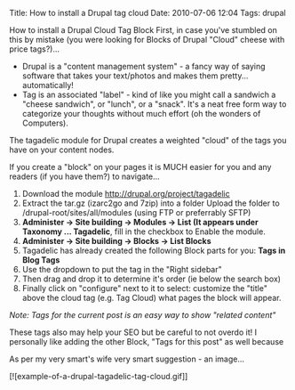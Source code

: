 Title: How to install a Drupal tag cloud
Date: 2010-07-06 12:04
Tags: drupal

How to install a Drupal Cloud Tag Block First, in case you've stumbled on this by mistake (you were looking for Blocks of Drupal "Cloud" cheese with price tags?)...

-   Drupal is a "content management system" - a fancy way of saying software that takes your text/photos and makes them pretty...     automatically!
-   Tag is an associated "label" - kind of like you might call a sandwich a "cheese sandwich", or "lunch", or a "snack". It's a neat free form way to categorize your thoughts without much effort (oh the wonders of Computers).

The tagadelic module for Drupal creates a weighted "cloud" of the tags you have on your content nodes. 

If you create a "block" on your pages it is MUCH easier for you and any readers (if you have them?) to navigate...

1. Download the module <http://drupal.org/project/tagadelic>
1. Extract the tar.gz (izarc2go and 7zip) into a folder Upload the folder to /drupal-root/sites/all/modules (using FTP or preferrably SFTP)
1. **Administer -> Site building -> Modules -> List (It appears under Taxonomy ... Tagadelic**, fill in the checkbox to Enable the module.
1. **Administer -> Site building -> Blocks -> List Blocks**
1. Tagadelic has already created the following Block parts for you: **Tags in Blog Tags**
1. Use the dropdown to put the tag in the "Right sidebar" 
1. Then drag and drop it to determine it's order (ie below the search box)
1. Finally click on "configure" next to it to select: customize the "title" above the cloud tag (e.g. Tag Cloud) what pages the block will appear.

*Note: Tags for the current post is an easy way to show "related content"*

These tags also may help your SEO but be careful to not overdo it! I personally like adding the other Block, "Tags for this post" as well because

As per my very smart's wife very smart suggestion - an image...

[![example-of-a-drupal-tagadelic-tag-cloud.gif]]

